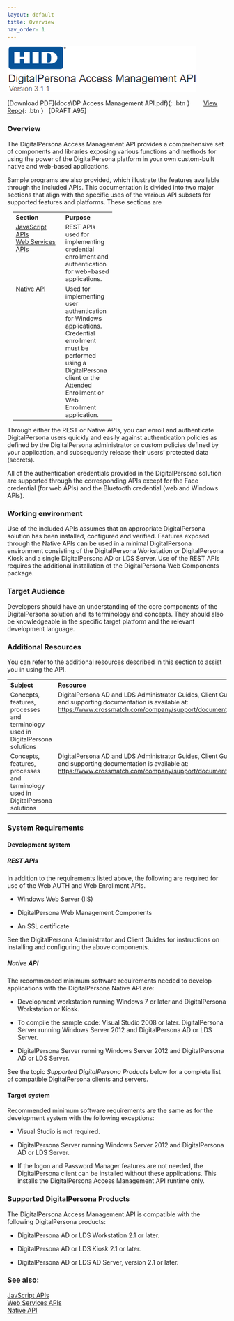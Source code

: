 ```yaml
---
layout: default
title: Overview
nav_order: 1
---  
```

![](docs/assets/HID-logo.png)  

 [Download PDF](docs\DP Access Management API.pdf){: .btn }&nbsp; &nbsp; &nbsp; &nbsp; [View Repo](https://github.com/LenHodgeman/web-enrollment-sample){: .btn } &nbsp;&nbsp;[DRAFT A95]  
### Overview  


The DigitalPersona Access Management API provides a comprehensive set of components and libraries exposing various functions and methods for using the power of the DigitalPersona platform in your own custom-built native and web-based applications.  

Sample programs are also provided, which illustrate the features available through the included APIs.
This documentation is divided into two major sections that align with the specific uses of the various API subsets for supported features and platforms. These sections are

<table style="width:95%;margin-left:auto;margin-right:auto;">
  <tr>
    <th style="width:100px" ALIGN="left">Section</th>
    <th style="width:100px" ALIGN="left">Purpose</th>
  </tr>
  <tr>
    <td valign="top" ><A HREF="https://lenhodgeman.github.io/DP-Access-Management-API/docs/javascript-apis.html">JavaScript APIs</A><BR><A HREF="https://lenhodgeman.github.io/DP-Access-Management-API/docs/web-services-apis.html">Web Services APIs</A></td>
    <td>REST APIs used for implementing credential enrollment and authentication for web-based applications.</td>
  </tr>
  <tr>
    <td  valign="top"><A HREF="https://lenhodgeman.github.io/DP-Access-Management-API/docs/native-overview.html">Native API</A></td>
    <td>Used for implementing user authentication for Windows applications. Credential enrollment must be performed using a DigitalPersona client or the Attended Enrollment or Web Enrollment application.</td>
  </tr>
</table>

Through either the REST or Native APIs, you can enroll and authenticate DigitalPersona users quickly and easily against authentication policies as defined by the DigitalPersona administrator or custom policies defined by your application, and subsequently release their users’ protected data (secrets).

All of the authentication credentials provided in the DigitalPersona solution are supported through the corresponding APIs except for the Face credential (for web APIs) and the Bluetooth credential (web and Windows APIs).

### Working environment
Use of the included APIs assumes that an appropriate DigitalPersona solution has been installed, configured and verified. Features exposed through the Native APIs can be used in a minimal DigitalPersona environment consisting of the DigitalPersona Workstation or DigitalPersona Kiosk and a single DigitalPersona AD or LDS Server. Use of the REST APIs requires the additional installation of the DigitalPersona Web Components package.

### Target Audience
Developers should have an understanding of the core components of the DigitalPersona solution and its terminology and concepts. They should also be knowledgeable in the specific target platform and the relevant development language.

### Additional Resources
You can refer to the additional resources described in this section to assist you in using the API.  

<table style="width:100%;margin-left:auto;margin-right:auto;">
  <tr>
    <th style="width:50%" ALIGN="left">Subject</th>
    <th style="width:50%" ALIGN="left">Resource</th>
  </tr>
  <tr>
    <td valign="top" >Concepts, features, processes and terminology used in DigitalPersona solutions</td>
    <td valign="top">DigitalPersona AD and LDS Administrator Guides, Client Guide and supporting documentation is available at: <A HREF="https://www.crossmatch.com/company/support/documentation">https://www.crossmatch.com/company/support/documentation </A></td>
  </tr>
  <tr>
    <td valign="top">Concepts, features, processes and terminology used in DigitalPersona solutions</td>
    <td valign="top">DigitalPersona AD and LDS Administrator Guides, Client Guide and supporting documentation is available at: <A HREF="https://www.crossmatch.com/company/support/documentation">https://www.crossmatch.com/company/support/documentation</A></td>
  </tr>
</table>

### System Requirements
#### Development system
##### REST APIs
In addition to the requirements listed above, the following are required for use of the Web AUTH and Web Enrollment APIs.

* Windows Web Server (IIS)

* DigitalPersona Web Management Components

* An SSL certificate

See the DigitalPersona Administrator and Client Guides for instructions on installing and configuring the above components.  

##### Native API
The recommended minimum software requirements needed to develop applications with the DigitalPersona Native API are:
* Development workstation running Windows 7 or later and DigitalPersona Workstation or Kiosk.

* To compile the sample code: Visual Studio 2008 or later.
DigitalPersona Server running Windows Server 2012 and DigitalPersona AD or LDS Server.

* DigitalPersona Server running Windows Server 2012 and DigitalPersona AD or LDS Server.

See the topic *Supported DigitalPersona Products* below for a complete list of compatible DigitalPersona clients and servers.

#### Target system

Recommended minimum software requirements are the same as for the development system with the following exceptions:

* Visual Studio is not required.

* DigitalPersona Server running Windows Server 2012 and DigitalPersona AD or LDS Server.

* If the logon and Password Manager features are not needed, the DigitalPersona client can be installed without these applications. This installs the DigitalPersona Access Management API runtime only.

### Supported DigitalPersona Products

The DigitalPersona Access Management API is compatible with the following DigitalPersona products:

* DigitalPersona AD or LDS Workstation 2.1 or later.

* DigitalPersona AD or LDS Kiosk 2.1 or later.

* DigitalPersona AD or LDS AD Server, version 2.1 or later.

### See also:  

[JavScript APIs](https://lenhodgeman.github.io/DP-Access-Management-API/docs/javascript-apis.html)  
[Web Services APIs](https://lenhodgeman.github.io/DP-Access-Management-API/docs/web-services-apis.html)    
[Native API](https://lenhodgeman.github.io/DP-Access-Management-API/docs/native-overview.html)
